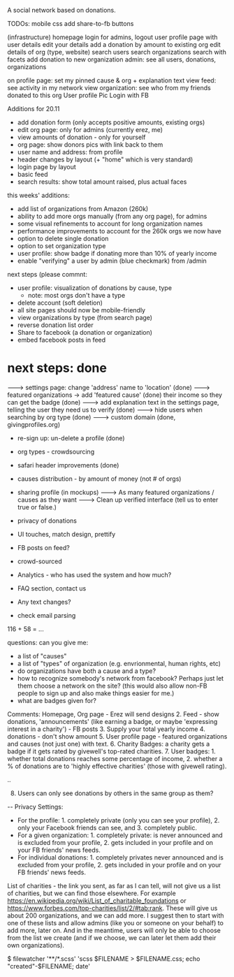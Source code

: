 A social network based on donations. 

TODOs:
mobile css 
add share-to-fb buttons

(infrastructure)
homepage
login for admins, logout
user profile page with user details
edit your details
add a donation by amount to existing org
edit details of org (type, website) 
search users
search organizations
search with facets 
add donation to new organization
admin: see all users, donations, organizations

on profile page: set my pinned cause & org + explanation text
view feed: see activity in my network
view organization: see who from my friends donated to this org
User profile Pic
Login with FB
 
Additions for 20.11
- add donation form (only accepts positive amounts, existing orgs)
- edit org page: only for admins (currently erez, me)
- view amounts of donation - only for yourself 
- org page: show donors pics with link back to them 
- user name and address: from profile 
- header changes by layout (+ "home" which is very standard)
- login page by layout
- basic feed
- search results: show total amount raised, plus actual faces 



this weeks' additions:
- add list of organizations from Amazon (260k)
- ability to add more orgs manually (from any org page), for admins
- some visual refinements to account for long organization names 
- performance improvements to account for the 260k orgs we now have
- option to delete single donation 
- option to set organization type
- user profile: show badge if donating more than 10% of yearly income
- enable "verifying" a user by admin (blue checkmark) from /admin

next steps (please commnt: 
- user profile: visualization of donations by cause, type 
  - note: most orgs don't have a type
- delete account (soft deletion)
- all site pages should now be mobile-friendly
- view organizations by type (from search page)
- reverse donation list order 
- Share to facebook (a donation or organization)
- embed facebook posts in feed

next steps:
done
====
---> settings page: change 'address' name to 'location' (done)
---> featured organizations -> add 'featured cause' (done)
their income so they can get the badge (done)
---> add explanation text in the settings page, telling the user they need us to verify (done)
---> hide users when searching by org type (done)
---> custom domain (done, givingprofiles.org)
- re-sign up: un-delete a profile (done)
- org types - crowdsourcing
- safari header improvements (done)
- causes distribution - by amount of money (not # of orgs)
- sharing profile (in mockups)
---> As many featured organizations / causes as they want
---> Clean up verified interface (tell us to enter true or false.)

- privacy of donations 
- UI touches, match design, prettify 
- FB posts on feed? 
- crowd-sourced
- Analytics - who has used the system and how much? 
- FAQ section, contact us
- Any text changes?
- check email parsing

116 + 58 = ...


questions: can you give me:
- a list of "causes"
- a list of "types" of organization (e.g. envrionmental, human rights, etc)
- do organizations have both a cause and a type?
- how to recognize somebody's network from facebook? Perhaps just let them choose a network on the site? (this would also allow non-FB people to sign up and also make things easier for me.)
- what are badges given for?

Comments:
Homepage, Org page - Erez will send designs 
2. Feed - show donations, 'announcements' (like earning a badge, or maybe 'expressing interest in a charity') - FB posts 
3. Supply your total yearly income
4. donations - don't show amount 
5. User profile page - featured organizations and causes (not just one) with text. 
6. Charity Badges: a charity gets a badge if it gets rated by givewell's top-rated charities. 
7. User badges: 1. whether total donations reaches some percentage of income, 2. whether a % of donations are to 'highly effective charities' (those with givewell rating). 

.. 

8. Users can only see donations by others in the same group as them?

-- 
Privacy Settings:
- For the profile: 1. completely private (only you can see your profile), 2. only your Facebook friends can see, and 3. completely public.  
- For a given organization: 1. completely private: is never announced and is excluded from your profile, 2. gets included in your profile and on your FB friends' news feeds.
- For individual donations: 1. completely privates never announced and is excluded from your profile, 2. gets included in your profile and on your FB friends' news feeds.

List of charities - the link you sent, as far as I can tell, will not give us a list of charities, but we can find those elsewhere. For example https://en.wikipedia.org/wiki/List_of_charitable_foundations or https://www.forbes.com/top-charities/list/2/#tab:rank. These will give us about 200 organizations, and we can add more. I suggest then to start with one of these lists and allow admins (like you or someone on your behalf) to add more, later on. And in the meantime, users will only be able to choose from the list we create (and if we choose, we can later let them add their own organizations).

$ filewatcher '**/*.scss' 'scss $FILENAME > $FILENAME.css; echo "created"-$FILENAME; date'